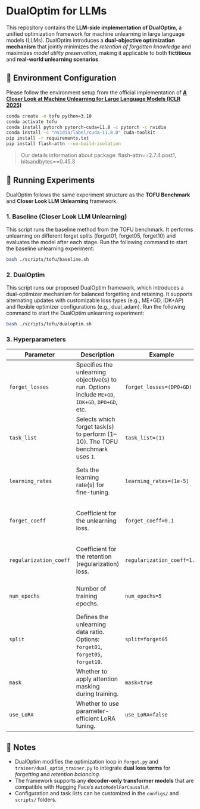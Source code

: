 # DualOptim for LLMs

This repository contains the **LLM-side implementation of DualOptim**, a unified optimization framework for machine unlearning in large language models (LLMs). DualOptim introduces a **dual-objective optimization mechanism** that jointly minimizes the *retention of forgotten knowledge* and maximizes *model utility preservation*, making it applicable to both **fictitious** and **real-world unlearning scenarios**.



## 🔧 Environment Configuration

Please follow the environment setup from the official implementation of
 **[A Closer Look at Machine Unlearning for Large Language Models (ICLR 2025)](https://github.com/sail-sg/closer-look-LLM-unlearning)**

```bash
conda create -n tofu python=3.10
conda activate tofu
conda install pytorch pytorch-cuda=11.8 -c pytorch -c nvidia
conda install -c "nvidia/label/cuda-11.8.0" cuda-toolkit
pip install -r requirements.txt
pip install flash-attn --no-build-isolation
```

> Our details information about package: flash-attn==2.7.4.post1, bitsandbytes==0.45.3 



## 🚀 Running Experiments

DualOptim follows the same experiment structure as the **TOFU Benchmark** and **Closer Look LLM Unlearning** framework.

### 1. Baseline (**Closer Look LLM Unlearning**)

This script runs the baseline method from the TOFU benchmark. It performs unlearning on different forget splits (forget01, forget05, forget10) and evaluates the model after each stage. Run the following command to start the baseline unlearning experiment:

```bash
bash ./scripts/tofu/baseline.sh
```


### 2. DualOptim

This script runs our proposed DualOptim framework, which introduces a dual-optimizer mechanism for balanced forgetting and retaining. It supports alternating updates with customizable loss types (e.g., ME+GD, IDK+AP) and flexible optimizer configurations (e.g., dual_adam). Run the following command to start the DualOptim unlearning experiment:

```bash
bash ./scripts/tofu/dualoptim.sh
```

### 3. Hyperparameters

| Parameter              | Description                                                  | Example                                             | Notes                                                |
| ---------------------- | ------------------------------------------------------------ | --------------------------------------------------- | ---------------------------------------------------- |
| `forget_losses`        | Specifies the unlearning objective(s) to run. Options include `ME+GD`, `IDK+GD`, `DPO+GD`, etc. | `forget_losses=(DPO+GD)`                            | Multiple objectives can be listed.                   |
| `task_list`            | Selects which forget task(s) to perform (1–10). The TOFU benchmark uses `1`. | `task_list=(1)`                                     | Each task corresponds to a different data partition. |
| `learning_rates`       | Sets the learning rate(s) for fine-tuning.                   | `learning_rates=(1e-5)`                             | You can test multiple LRs by listing several values. |
| `forget_coeff`         | Coefficient for the unlearning loss.                         | `forget_coeff=0.1`                                  | Higher values enforce stronger forgetting.           |
| `regularization_coeff` | Coefficient for the retention (regularization) loss.         | `regularization_coeff=1.0`                          | Balances utility preservation vs. forgetting.        |
| `num_epochs`           | Number of training epochs.                                   | `num_epochs=5`                                      | Increase if unlearning converges slowly.             |
| `split`                | Defines the unlearning data ratio. Options: `forget01`, `forget05`, `forget10`. | `split=forget05`                                    | Indicates 1%, 5%, or 10% forget data.                |
| `mask`                 | Whether to apply attention masking during training.          | `mask=true`                                         | Set to `false` to disable masking.                   |
| `use_LoRA`             | Whether to use parameter-efficient LoRA tuning.              | `use_LoRA=false`                                    | Set `true` to reduce GPU memory cost.                |

#### 

## 📘 Notes

- DualOptim modifies the optimization loop in `forget.py` and `trainer/dual_optim_trainer.py`
   to integrate **dual loss terms** for *forgetting* and *retention balancing*.
- The framework supports any **decoder-only transformer models** that are compatible with Hugging Face’s `AutoModelForCausalLM`.
- Configuration and task lists can be customized in the `configs/` and `scripts/` folders.


